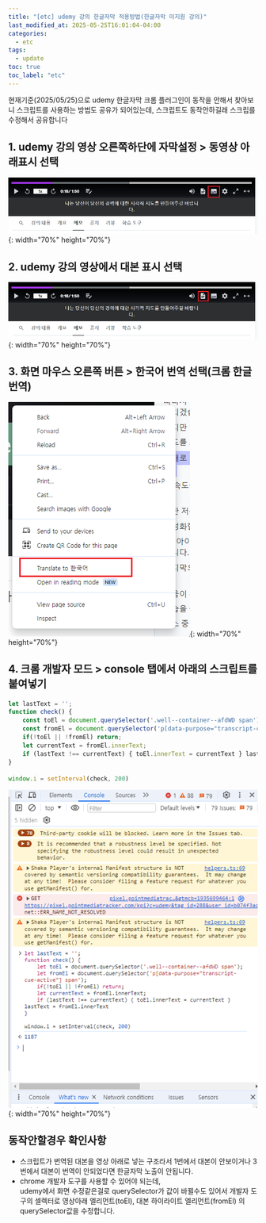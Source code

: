 ```yaml
---
title: "[etc] udemy 강의 한글자막 적용방법(한글자막 미지원 강의)"
last_modified_at: 2025-05-25T16:01:04-04:00
categories:
  - etc
tags:
  - update
toc: true
toc_label: "etc"
---
```

현재기준(2025/05/25)으로 udemy 한글자막 크롬 플러그인이 동작을 안해서 찾아보니 스크립트를 사용하는 방법도 공유가 되어있는데, 
스크립트도 동작안하길래 스크립를 수정해서 공유합니다

## 1. udemy 강의 영상 오른쪽하단에 자막설정 > 동영상 아래표시 선택
![image](/assets/images/etc-udemy/udemy-setting1.png){: width="70%" height="70%"}  

## 2. udemy 강의 영상에서 대본 표시 선택
![image](/assets/images/etc-udemy/udemy-setting2.png){: width="70%" height="70%"}  

## 3. 화면 마우스 오른쪽 버튼 > 한국어 번역 선택(크롬 한글번역)
![image](/assets/images/etc-udemy/udemy-setting3.png){: width="70%" height="70%"}  

## 4. 크롬 개발자 모드 > console 탭에서 아래의 스크립트를 붙여넣기
```javascript
let lastText = '';
function check() {
    const toEl = document.querySelector('.well--container--afdWD span');
    const fromEl = document.querySelector('p[data-purpose="transcript-cue-active"] span');
    if(!toEl || !fromEl) return;
    let currentText = fromEl.innerText;
    if (lastText !== currentText) { toEl.innerText = currentText } lastText = fromEl.innerText
}

window.i = setInterval(check, 200)
```
![image](/assets/images/etc-udemy/udemy-script.png){: width="70%" height="70%"} 

## 동작안할경우 확인사항
- 스크립트가 번역된 대본을 영상 아래로 넣는 구조라서 1번에서 대본이 안보이거나 3번에서 대본이 번역이 안되었다면 한글자막 노출이 안됩니다.
- chrome 개발자 도구를 사용할 수 있어야 되는데,    
udemy에서 화면 수정같은걸로 querySelector가 값이 바뀔수도 있어서 개발자 도구의 셀렉터로 영상아래 엘리먼트(toEl), 대본 하이라이트 엘리먼트(fromEl) 의 querySelector값을 수정합니다.
